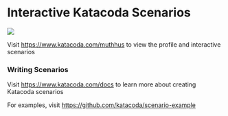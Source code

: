 # Interactive Katacoda Scenarios

[![](http://shields.katacoda.com/katacoda/muthhus/count.svg)](https://www.katacoda.com/muthhus "Get your profile on Katacoda.com")

Visit https://www.katacoda.com/muthhus to view the profile and interactive scenarios

### Writing Scenarios
Visit https://www.katacoda.com/docs to learn more about creating Katacoda scenarios

For examples, visit https://github.com/katacoda/scenario-example
